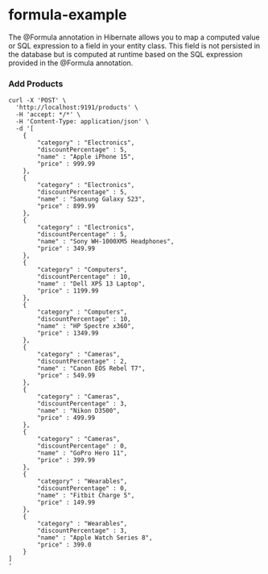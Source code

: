 # formula-example
The @Formula annotation in Hibernate allows you to map a computed value or SQL expression to a field in your entity class. This field is not persisted in the database but is computed at runtime based on the SQL expression provided in the @Formula annotation.

### Add Products
```
curl -X 'POST' \
  'http://localhost:9191/products' \
  -H 'accept: */*' \
  -H 'Content-Type: application/json' \
  -d '[
	{
		"category" : "Electronics",
		"discountPercentage" : 5,
		"name" : "Apple iPhone 15",
		"price" : 999.99
	},
	{
		"category" : "Electronics",
		"discountPercentage" : 5,
		"name" : "Samsung Galaxy S23",
		"price" : 899.99
	},
	{
		"category" : "Electronics",
		"discountPercentage" : 5,
		"name" : "Sony WH-1000XM5 Headphones",
		"price" : 349.99
	},
	{
		"category" : "Computers",
		"discountPercentage" : 10,
		"name" : "Dell XPS 13 Laptop",
		"price" : 1199.99
	},
	{
		"category" : "Computers",
		"discountPercentage" : 10,
		"name" : "HP Spectre x360",
		"price" : 1349.99
	},
	{
		"category" : "Cameras",
		"discountPercentage" : 2,
		"name" : "Canon EOS Rebel T7",
		"price" : 549.99
	},
	{
		"category" : "Cameras",
		"discountPercentage" : 3,
		"name" : "Nikon D3500",
		"price" : 499.99
	},
	{
		"category" : "Cameras",
		"discountPercentage" : 0,
		"name" : "GoPro Hero 11",
		"price" : 399.99
	},
	{
		"category" : "Wearables",
		"discountPercentage" : 0,
		"name" : "Fitbit Charge 5",
		"price" : 149.99
	},
	{
		"category" : "Wearables",
		"discountPercentage" : 3,
		"name" : "Apple Watch Series 8",
		"price" : 399.0
	}
]
'
